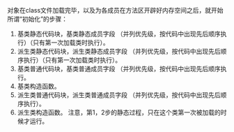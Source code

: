 对象在class文件加载完毕，以及为各成员在方法区开辟好内存空间之后，就开始所谓“初始化”的步骤：
1. 基类静态代码块，基类静态成员字段 （并列优先级，按代码中出现先后顺序执行）（只有第一次加载类时执行）。
2. 派生类静态代码块，派生类静态成员字段 （并列优先级，按代码中出现先后顺序执行）（只有第一次加载类时执行）。
3. 基类普通代码块，基类普通成员字段 （并列优先级，按代码中出现先后顺序执行。
4. 基类构造函数。
5. 派生类普通代码块，派生类普通成员字段 （并列优先级，按代码中出现先后顺序执行）。
6. 派生类构造函数。
注意，第1，2步的静态过程，只在这个类第一次被加载的时候才运行。